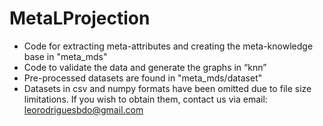 # MetaLProjection

- Code for extracting meta-attributes and creating the meta-knowledge base in "meta_mds"
- Code to validate the data and generate the graphs in “knn”
- Pre-processed datasets are found in "meta_mds/dataset"
- Datasets in csv and numpy formats have been omitted due to file size limitations. If you wish to obtain them, contact us via email: leorodriguesbdo@gmail.com
